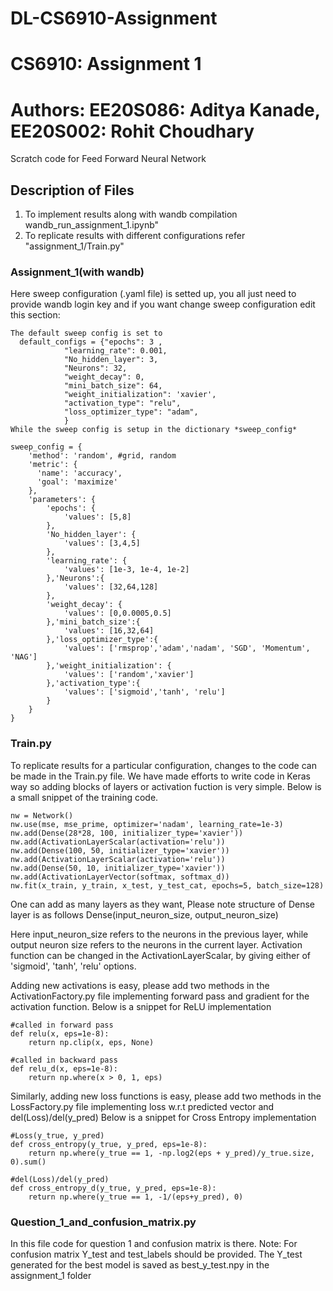 # DL-CS6910-Assignment

# CS6910: Assignment 1
# Authors: EE20S086: Aditya Kanade, EE20S002: Rohit Choudhary
Scratch code for Feed Forward Neural Network

## Description of Files
1. To implement results along with wandb compilation wandb_run_assignment_1.ipynb"
2. To replicate results with different configurations refer "assignment_1/Train.py"

### Assignment_1(with wandb)
Here sweep configuration (.yaml file) is setted up, you all just need to provide wandb login key and if you want change sweep configuration edit this section:
```
The default sweep config is set to
  default_configs = {"epochs": 3 ,
            "learning_rate": 0.001,
            "No_hidden_layer": 3,
            "Neurons": 32,
            "weight_decay": 0,
            "mini_batch_size": 64,
            "weight_initialization": 'xavier',
            "activation_type": "relu",
            "loss_optimizer_type": "adam",
            }
While the sweep config is setup in the dictionary *sweep_config*

sweep_config = {
    'method': 'random', #grid, random
    'metric': {
      'name': 'accuracy',
      'goal': 'maximize'   
    },
    'parameters': {
        'epochs': {
            'values': [5,8]
        },
        'No_hidden_layer': {
            'values': [3,4,5]
        },
        'learning_rate': {
            'values': [1e-3, 1e-4, 1e-2]
        },'Neurons':{
            'values': [32,64,128]
        },
        'weight_decay': {
            'values': [0,0.0005,0.5]
        },'mini_batch_size':{
            'values': [16,32,64]
        },'loss_optimizer_type':{
            'values': ['rmsprop','adam','nadam', 'SGD', 'Momentum', 'NAG']
        },'weight_initialization': {
            'values': ['random','xavier']
        },'activation_type':{
            'values': ['sigmoid','tanh', 'relu']
        }
    }
}
```

### Train.py

To replicate results for a particular configuration, changes to the code can be made in the Train.py file. We have made efforts to write code in Keras way
so adding blocks of layers or activation fuction is very simple. Below is a small snippet of the training code.
```
nw = Network()
nw.use(mse, mse_prime, optimizer='nadam', learning_rate=1e-3)
nw.add(Dense(28*28, 100, initializer_type='xavier'))
nw.add(ActivationLayerScalar(activation='relu'))
nw.add(Dense(100, 50, initializer_type='xavier'))
nw.add(ActivationLayerScalar(activation='relu'))
nw.add(Dense(50, 10, initializer_type='xavier'))
nw.add(ActivationLayerVector(softmax, softmax_d))
nw.fit(x_train, y_train, x_test, y_test_cat, epochs=5, batch_size=128)
```

One can add as many layers as they want, Please note structure of Dense layer is as follows Dense(input_neuron_size, output_neuron_size)

Here input_neuron_size refers to the neurons in the previous layer, while output neuron size refers to the neurons in the current layer.
Activation function can be changed in the ActivationLayerScalar, by giving either of 'sigmoid', 'tanh', 'relu' options.

Adding new activations is easy, please add two methods in the ActivationFactory.py file implementing forward pass and gradient for the activation function. 
Below is a snippet for ReLU implementation

```
#called in forward pass
def relu(x, eps=1e-8):
    return np.clip(x, eps, None)

#called in backward pass
def relu_d(x, eps=1e-8):
    return np.where(x > 0, 1, eps)
```

Similarly, adding new loss functions is easy, please add two methods in the LossFactory.py file implementing loss w.r.t predicted vector and del(Loss)/del(y_pred)
Below is a snippet for Cross Entropy implementation

```
#Loss(y_true, y_pred)
def cross_entropy(y_true, y_pred, eps=1e-8):
    return np.where(y_true == 1, -np.log2(eps + y_pred)/y_true.size, 0).sum()

#del(Loss)/del(y_pred)
def cross_entropy_d(y_true, y_pred, eps=1e-8):
    return np.where(y_true == 1, -1/(eps+y_pred), 0)
```

### Question_1_and_confusion_matrix.py

In this file code for question 1 and confusion matrix is there.
Note: For confusion matrix Y_test and test_labels should be provided.
The Y_test generated for the best model is saved as best_y_test.npy in the assignment_1 folder
<!-- 
### [Check out our project workspace](https://wandb.ai/vrunda/CS6910_Assignment1?workspace=user-vrunda)
### [Check out project detailed report](https://wandb.ai/vrunda/CS6910_Assignment1/reports/CS6910-Assignment-1--Vmlldzo1MzI4NjE) -->
